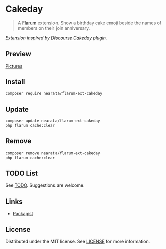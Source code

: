 # Cakeday

> A [Flarum](http://flarum.org) extension. Show a birthday cake emoji beside the names of members on their join anniversary.

_Extension inspired by [Discourse Cakeday](https://www.discourse.org/plugins/cakeday.html) plugin._

## Preview

[Pictures](https://imgur.com/a/iFn6IXw)

## Install

```sh
composer require nearata/flarum-ext-cakeday
```

## Update

```sh
composer update nearata/flarum-ext-cakeday
php flarum cache:clear
```

## Remove

```sh
composer remove nearata/flarum-ext-cakeday
php flarum cache:clear
```

## TODO List

See [TODO](TODO.md). Suggestions are welcome.

## Links

- [Packagist](https://packagist.org/packages/nearata/flarum-ext-cakeday)

## License

Distributed under the MIT license. See [LICENSE](LICENSE) for more information.
